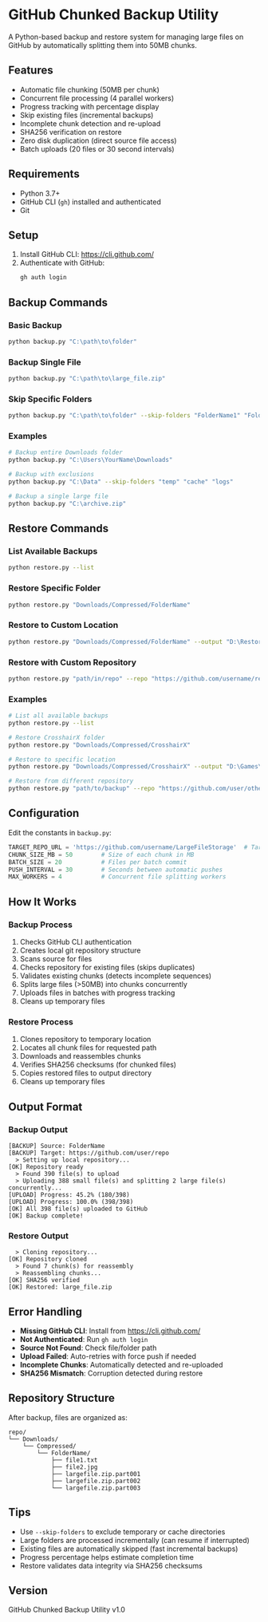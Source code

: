 # GitHub Chunked Backup Utility

A Python-based backup and restore system for managing large files on GitHub by automatically splitting them into 50MB chunks.

## Features

- Automatic file chunking (50MB per chunk)
- Concurrent file processing (4 parallel workers)
- Progress tracking with percentage display
- Skip existing files (incremental backups)
- Incomplete chunk detection and re-upload
- SHA256 verification on restore
- Zero disk duplication (direct source file access)
- Batch uploads (20 files or 30 second intervals)

## Requirements

- Python 3.7+
- GitHub CLI (`gh`) installed and authenticated
- Git

## Setup

1. Install GitHub CLI: https://cli.github.com/
2. Authenticate with GitHub:
   ```bash
   gh auth login
   ```

## Backup Commands

### Basic Backup
```bash
python backup.py "C:\path\to\folder"
```

### Backup Single File
```bash
python backup.py "C:\path\to\large_file.zip"
```

### Skip Specific Folders
```bash
python backup.py "C:\path\to\folder" --skip-folders "FolderName1" "FolderName2"
```

### Examples
```bash
# Backup entire Downloads folder
python backup.py "C:\Users\YourName\Downloads"

# Backup with exclusions
python backup.py "C:\Data" --skip-folders "temp" "cache" "logs"

# Backup a single large file
python backup.py "C:\archive.zip"
```

## Restore Commands

### List Available Backups
```bash
python restore.py --list
```

### Restore Specific Folder
```bash
python restore.py "Downloads/Compressed/FolderName"
```

### Restore to Custom Location
```bash
python restore.py "Downloads/Compressed/FolderName" --output "D:\Restored"
```

### Restore with Custom Repository
```bash
python restore.py "path/in/repo" --repo "https://github.com/username/repo"
```

### Examples
```bash
# List all available backups
python restore.py --list

# Restore CrosshairX folder
python restore.py "Downloads/Compressed/CrosshairX"

# Restore to specific location
python restore.py "Downloads/Compressed/CrosshairX" --output "D:\Games\CrosshairX"

# Restore from different repository
python restore.py "path/to/backup" --repo "https://github.com/user/other-repo"
```

## Configuration

Edit the constants in `backup.py`:

```python
TARGET_REPO_URL = 'https://github.com/username/LargeFileStorage'  # Target repository
CHUNK_SIZE_MB = 50        # Size of each chunk in MB
BATCH_SIZE = 20           # Files per batch commit
PUSH_INTERVAL = 30        # Seconds between automatic pushes
MAX_WORKERS = 4           # Concurrent file splitting workers
```

## How It Works

### Backup Process
1. Checks GitHub CLI authentication
2. Creates local git repository structure
3. Scans source for files
4. Checks repository for existing files (skips duplicates)
5. Validates existing chunks (detects incomplete sequences)
6. Splits large files (>50MB) into chunks concurrently
7. Uploads files in batches with progress tracking
8. Cleans up temporary files

### Restore Process
1. Clones repository to temporary location
2. Locates all chunk files for requested path
3. Downloads and reassembles chunks
4. Verifies SHA256 checksums (for chunked files)
5. Copies restored files to output directory
6. Cleans up temporary files

## Output Format

### Backup Output
```
[BACKUP] Source: FolderName
[BACKUP] Target: https://github.com/user/repo
  > Setting up local repository...
[OK] Repository ready
  > Found 390 file(s) to upload
  > Uploading 388 small file(s) and splitting 2 large file(s) concurrently...
[UPLOAD] Progress: 45.2% (180/398)
[UPLOAD] Progress: 100.0% (398/398)
[OK] All 398 file(s) uploaded to GitHub
[OK] Backup complete!
```

### Restore Output
```
  > Cloning repository...
[OK] Repository cloned
  > Found 7 chunk(s) for reassembly
  > Reassembling chunks...
[OK] SHA256 verified
[OK] Restored: large_file.zip
```

## Error Handling

- **Missing GitHub CLI**: Install from https://cli.github.com/
- **Not Authenticated**: Run `gh auth login`
- **Source Not Found**: Check file/folder path
- **Upload Failed**: Auto-retries with force push if needed
- **Incomplete Chunks**: Automatically detected and re-uploaded
- **SHA256 Mismatch**: Corruption detected during restore

## Repository Structure

After backup, files are organized as:
```
repo/
└── Downloads/
    └── Compressed/
        └── FolderName/
            ├── file1.txt
            ├── file2.jpg
            ├── largefile.zip.part001
            ├── largefile.zip.part002
            └── largefile.zip.part003
```

## Tips

- Use `--skip-folders` to exclude temporary or cache directories
- Large folders are processed incrementally (can resume if interrupted)
- Existing files are automatically skipped (fast incremental backups)
- Progress percentage helps estimate completion time
- Restore validates data integrity via SHA256 checksums

## Version

GitHub Chunked Backup Utility v1.0
